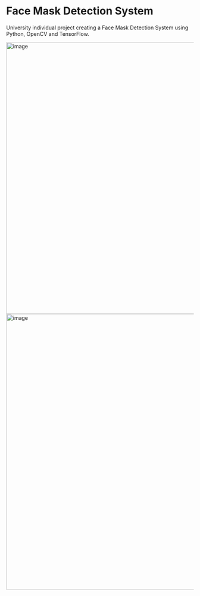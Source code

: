 # Face Mask Detection System
University individual project creating a Face Mask Detection System using Python, OpenCV and TensorFlow.

<img width="727" alt="image" src="https://github.com/Junaid0411/FaceMaskDetectionSystem/assets/62774004/20542f28-5051-4a1c-b869-e5aeb97afd39">

<img width="738" alt="image" src="https://github.com/Junaid0411/FaceMaskDetectionSystem/assets/62774004/4bd8bd99-2de8-495a-ac9c-9b67556e93e9">
